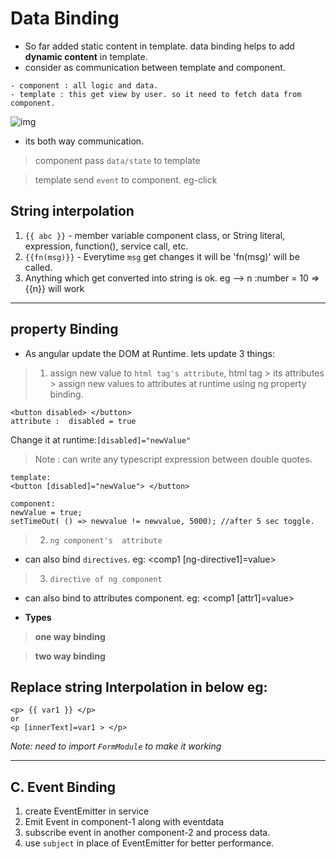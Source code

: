 # Data Binding 
- So far added static content in template. data binding helps to add **dynamic content** in template.
- consider as communication between template and component.
```
- component : all logic and data.
- template : this get view by user. so it need to fetch data from component.
```
![img](https://github.com/lekhrajdinkar/NG6/blob/master/notes/assets/basic/5.JPG)
- its both way communication.
> component pass `data/state` to template

> template send `event` to component. eg-click

## String interpolation
1. `{{ abc }}` - member variable component class, or String literal, expression, function(), service call, etc. 
2. `{{fn(msg)}}` - Everytime `msg` get changes it will be 'fn(msg)' will be called.
3. Anything which get converted into string is ok. eg --> n :number = 10 => {{n}} will work

***
## property Binding
- As angular update the DOM at Runtime. lets update 3 things: 
> 1. assign new value to `html tag's attribute`, 
html tag > its attributes > assign new values to attributes at runtime using ng property binding. 
```
<button disabled> </button>
attribute :  disabled = true
```
Change it at runtime:`[disabled]="newValue"`
> Note : can write any typescript expression between double quotes.
```
template:
<button [disabled]="newValue"> </button>

component:
newValue = true;
setTimeOut( () => newvalue != newvalue, 5000); //after 5 sec toggle.
```
> 2. `ng component's  attribute`
- can also bind `directives`. eg: <comp1 [ng-directive1]=value>

> 3. `directive of ng component`
- can also bind to attributes component. eg: <comp1 [attr1]=value>

- **Types**
> **one way binding**

> **two way binding**
## Replace string Interpolation in below eg:
```
<p> {{ var1 }} </p>
or
<p [innerText]=var1 > </p> 
```


_Note: need to import `FormModule` to make it working_

***
## C. Event Binding
1. create EventEmitter in service
2. Emit Event in component-1 along with eventdata
3. subscribe event in another component-2 and process data.
4. use `subject` in place of EventEmitter for better performance.

